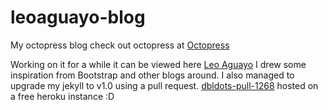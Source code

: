 leoaguayo-blog
==============

My octopress blog check out octopress at [Octopress]("https://github.com/imathis/octopress")

Working on it for a while it can be viewed here [Leo Aguayo]("http://www.leoaguayo.com") I drew some inspiration from Bootstrap and other blogs around. I also managed to upgrade my jekyll to v1.0 using a pull request. [dbldots-pull-1268]("https://github.com/imathis/octopress/pull/1268") hosted on a free heroku instance :D